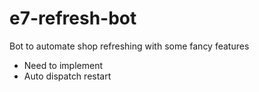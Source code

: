 # e7-refresh-bot

Bot to automate shop refreshing with some fancy features
* Need to implement
* Auto dispatch restart
